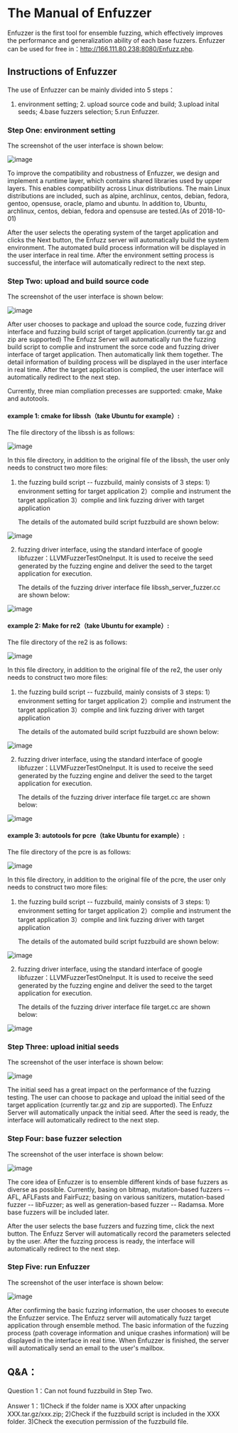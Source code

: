 # The Manual of Enfuzzer

Enfuzzer is the first tool for ensemble fuzzing, which effectively improves the performance and generalization ability of each base fuzzers.
Enfuzzer can be used for free in：http://166.111.80.238:8080/Enfuzz.php.

## Instructions of Enfuzzer

The use of Enfuzzer can be mainly divided into 5 steps：
1. environment setting; 2. upload source code and build; 3.upload inital seeds; 4.base fuzzers selection; 5.run Enfuzzer.

###  Step One: environment setting

The screenshot of the user interface is shown below:

![image](https://github.com/131250106/enfuzzer/blob/master/example/image/step1.PNG)

To improve the compatibility and robustness of Enfuzzer,  we design and implement a runtime layer, which contains shared libraries used by upper layers. This enables compatibility across Linux distributions.
The main Linux distributions are included, such as alpine, archlinux, centos, debian, fedora, gentoo, opensuse, oracle, plamo and ubuntu.
In addition to, Ubuntu, archlinux, centos, debian, fedora and opensuse are tested.(As of 2018-10-01)

After the user selects the operating system of the target application and clicks the Next button, the Enfuzz server will automatically build the system environment. The automated build process information will be displayed in the user interface in real time. After the environment setting process is successful, the interface will automatically redirect to the next step.


### Step Two: upload and build source code

The screenshot of the user interface is shown below:

![image](https://github.com/131250106/enfuzzer/blob/master/example/image/step2.PNG)

After user chooses to package and upload the source code, fuzzing driver interface and fuzzing build script of target application.(currently tar.gz and zip are supported) The Enfuzz Server will automatically run the fuzzing build script to complie and instrument the sorce code and fuzzing driver interface of target application. Then automatically link them together. The detail information of building process will be displayed in the user interface in real time. After the target application is complied, the user interface will automatically redirect to the next step.

Currently, three mian compliation precesses are supported: cmake, Make and autotools.


#### example 1: cmake for libssh（take Ubuntu for example）:

The file directory of the libssh is as follows:

![image](https://github.com/131250106/enfuzzer/blob/master/example/image/example1_1.png)


In this file directory, in addition to the original file of the libssh, the user only needs to construct two more files:

1. the fuzzing build script -- fuzzbuild, mainly consists of 3 steps:
	1）environment setting for target application
	2）complie and instrument the target application
	3）complie and link fuzzing driver with target application
	
   The details of the automated build script fuzzbuild are shown below:

![image](https://github.com/131250106/enfuzzer/blob/master/example/image/example1_2.png)

2. fuzzing driver interface, using the standard interface of google libfuzzer：LLVMFuzzerTestOneInput. 
It is used to receive the seed generated by the fuzzing engine and deliver the seed to the target application for execution.

   The details of the fuzzing driver interface file libssh_server_fuzzer.cc are shown below:

![image](https://github.com/131250106/enfuzzer/blob/master/example/image/example1_3.png)


#### example 2: Make for re2（take Ubuntu for example）:

The file directory of the re2 is as follows:

![image](https://github.com/131250106/enfuzzer/blob/master/example/image/example2_1.png)

In this file directory, in addition to the original file of the re2, the user only needs to construct two more files:

1. the fuzzing build script -- fuzzbuild, mainly consists of 3 steps:
	1）environment setting for target application
	2）complie and instrument the target application
	3）complie and link fuzzing driver with target application
	
   The details of the automated build script fuzzbuild are shown below:

![image](https://github.com/131250106/enfuzzer/blob/master/example/image/example2_2.png)

2. fuzzing driver interface, using the standard interface of google libfuzzer：LLVMFuzzerTestOneInput. 
It is used to receive the seed generated by the fuzzing engine and deliver the seed to the target application for execution.

   The details of the fuzzing driver interface file target.cc are shown below:

![image](https://github.com/131250106/enfuzzer/blob/master/example/image/example2_3.png)


#### example 3: autotools for pcre（take Ubuntu for example）: 

The file directory of the pcre is as follows:

![image](https://github.com/131250106/enfuzzer/blob/master/example/image/example3_1.png)

In this file directory, in addition to the original file of the pcre, the user only needs to construct two more files:

1. the fuzzing build script -- fuzzbuild, mainly consists of 3 steps:
	1）environment setting for target application
	2）complie and instrument the target application
	3）complie and link fuzzing driver with target application
	
   The details of the automated build script fuzzbuild are shown below:

![image](https://github.com/131250106/enfuzzer/blob/master/example/image/example3_2.png)

2. fuzzing driver interface, using the standard interface of google libfuzzer：LLVMFuzzerTestOneInput. 
It is used to receive the seed generated by the fuzzing engine and deliver the seed to the target application for execution.

   The details of the fuzzing driver interface file target.cc are shown below:

![image](https://github.com/131250106/enfuzzer/blob/master/example/image/example3_3.png)


### Step Three: upload initial seeds

The screenshot of the user interface is shown below:

![image](https://github.com/131250106/enfuzzer/blob/master/example/image/step2.PNG)

The initial seed has a great impact on the performance of the fuzzing testing. The user can choose to package and upload the initial seed of the target application (currently tar.gz and zip are supported). The Enfuzz Server will automatically unpack the initial seed. After the seed is ready, the interface will automatically redirect to the next step.


### Step Four: base fuzzer selection

The screenshot of the user interface is shown below:

![image](https://github.com/131250106/enfuzzer/blob/master/example/image/step4.PNG)

The core idea of Enfuzzer is to ensemble different kinds of base fuzzers as diverse as possible. Currently, basing on bitmap, mutation-based fuzzers -- AFL, AFLFasts and FairFuzz; basing on various sanitizers, mutation-based fuzzer -- libFuzzer; as well as generation-based fuzzer -- Radamsa. More base fuzzers will be included later.


After the user selects the base fuzzers and fuzzing time, click the next button.
The Enfuzz Server will automatically record the parameters selected by the user. After the fuzzing process is ready, the interface will automatically redirect to the next step.


### Step Five: run Enfuzzer

The screenshot of the user interface is shown below:

![image](https://github.com/131250106/enfuzzer/blob/master/example/image/step5.PNG)


After confirming the basic fuzzing information, the user chooses to execute the Enfuzzer service. The Enfuzz server will automatically fuzz target application through ensemble method. The basic information of the fuzzing process (path coverage information and unique crashes information) will be displayed in the interface in real time. When Enfuzzer is finished, the server will automatically send an email to the user's mailbox.




## Q&A：

Question 1：Can not found fuzzbuild in Step Two.

Answer 1：1)Check if the folder name is XXX after unpacking XXX.tar.gz/xxx.zip;
	  2)Check if the fuzzbuild script is included in the XXX folder.
	  3)Check the execution permission of the fuzzbuild file.
